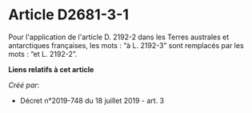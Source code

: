 # Article D2681-3-1

Pour l'application de l'article D. 2192-2 dans les Terres australes et antarctiques françaises, les mots : “à L. 2192-3” sont
remplacés par les mots : “et L. 2192-2”.

**Liens relatifs à cet article**

_Créé par_:

  - Décret n°2019-748 du 18 juillet 2019 - art. 3
